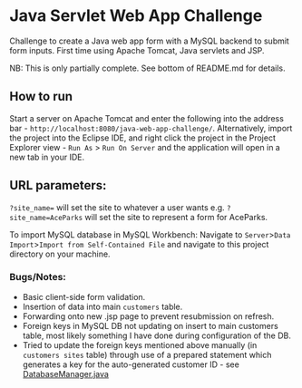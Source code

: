 # Java Servlet Web App Challenge
Challenge to create a Java web app form with a MySQL backend to submit form inputs. First time using Apache Tomcat, Java servlets and JSP.

NB: This is only partially complete. See bottom of README.md for details.

## How to run

Start a server on Apache Tomcat and enter the following into the address bar - ```http://localhost:8080/java-web-app-challenge/```. 
Alternatively, import the project into the Eclipse IDE, and right click the project in the Project Explorer view - ```Run As``` > ```Run On Server``` and the application will open in a new tab in your IDE.

## URL parameters:

```?site_name=``` will set the site to whatever a user wants e.g. ```?site_name=AceParks``` will set the site to represent a form for AceParks.

To import MySQL database in MySQL Workbench:
Navigate to ```Server```>```Data Import```>```Import from Self-Contained File``` and navigate to this project directory on your machine.

### Bugs/Notes:
- Basic client-side form validation.
- Insertion of data into main `customers` table.
-  Forwarding onto new .jsp page to prevent resubmission on refresh.
- Foreign keys in MySQL DB not updating on insert to main customers table, most likely something I have done during configuration of the DB.
- Tried to update the foreign keys mentioned above manually (in `customers sites` table) through use of a prepared statement which generates a key for the auto-generated customer ID - see [DatabaseManager.java](https://github.com/hasib-a/java-web-app-challenge/blob/master/src/controller/DatabaseManager.java)
